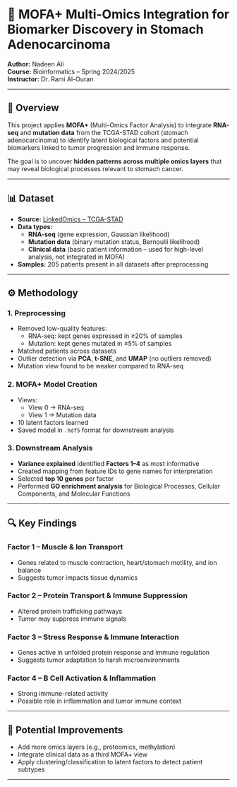 # 🧬 MOFA+ Multi-Omics Integration for Biomarker Discovery in Stomach Adenocarcinoma

**Author:** Nadeen Ali  
**Course:** Bioinformatics – Spring 2024/2025  
**Instructor:** Dr. Rami Al-Ouran  

---

## 📌 Overview
This project applies **MOFA+** (Multi-Omics Factor Analysis) to integrate **RNA-seq** and **mutation data** from the TCGA-STAD cohort (stomach adenocarcinoma) to identify latent biological factors and potential biomarkers linked to tumor progression and immune response.

The goal is to uncover **hidden patterns across multiple omics layers** that may reveal biological processes relevant to stomach cancer.

---

## 📊 Dataset
- **Source:** [LinkedOmics – TCGA-STAD](https://linkedomics.org/data_download/TCGA-STAD/)
- **Data types:**
  - **RNA-seq** (gene expression, Gaussian likelihood)
  - **Mutation data** (binary mutation status, Bernoulli likelihood)
  - **Clinical data** (basic patient information – used for high-level analysis, not integrated in MOFA)
- **Samples:** 205 patients present in all datasets after preprocessing

---

## ⚙️ Methodology
### 1. **Preprocessing**
- Removed low-quality features:
  - RNA-seq: kept genes expressed in ≥20% of samples
  - Mutation: kept genes mutated in ≥5% of samples
- Matched patients across datasets
- Outlier detection via **PCA**, **t-SNE**, and **UMAP** (no outliers removed)
- Mutation view found to be weaker compared to RNA-seq

### 2. **MOFA+ Model Creation**
- Views:
  - View 0 → RNA-seq
  - View 1 → Mutation data
- 10 latent factors learned
- Saved model in `.hdf5` format for downstream analysis

### 3. **Downstream Analysis**
- **Variance explained** identified **Factors 1–4** as most informative
- Created mapping from feature IDs to gene names for interpretation
- Selected **top 10 genes** per factor
- Performed **GO enrichment analysis** for Biological Processes, Cellular Components, and Molecular Functions

---

## 🔍 Key Findings
### **Factor 1** – Muscle & Ion Transport
- Genes related to muscle contraction, heart/stomach motility, and ion balance
- Suggests tumor impacts tissue dynamics

### **Factor 2** – Protein Transport & Immune Suppression
- Altered protein trafficking pathways
- Tumor may suppress immune signals

### **Factor 3** – Stress Response & Immune Interaction
- Genes active in unfolded protein response and immune regulation
- Suggests tumor adaptation to harsh microenvironments

### **Factor 4** – B Cell Activation & Inflammation
- Strong immune-related activity
- Possible role in inflammation and tumor immune context

---

## 🧪 Potential Improvements
- Add more omics layers (e.g., proteomics, methylation)
- Integrate clinical data as a third MOFA+ view
- Apply clustering/classification to latent factors to detect patient subtypes

---
